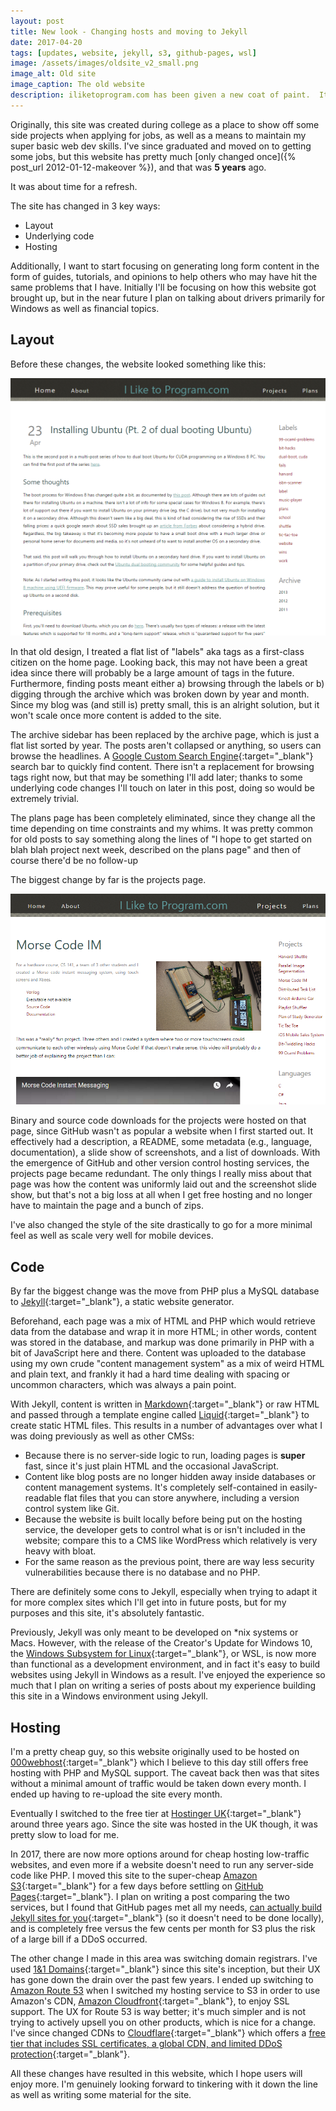 ```yaml
---
layout: post
title: New look - Changing hosts and moving to Jekyll
date: 2017-04-20
tags: [updates, website, jekyll, s3, github-pages, wsl]
image: /assets/images/oldsite_v2_small.png
image_alt: Old site
image_caption: The old website
description: iliketoprogram.com has been given a new coat of paint.  It is now built using Jekyll in a Windows dev environment and is hosted in GitHub pages.
---
```


Originally, this site was created during college as a place to show off some side projects when applying for jobs, as well as a means to maintain my super basic web dev skills.  I've since graduated and moved on to getting some jobs, but this website has pretty much [only changed once]({% post_url 2012-01-12-makeover %}), and that was **5 years** ago.

It was about time for a refresh.

The site has changed in 3 key ways:

- Layout
- Underlying code
- Hosting

<!--more-->

 Additionally, I want to start focusing on generating long form content in the form of guides, tutorials, and opinions to help others who may have hit the same problems that I have.  Initially I'll be focusing on how this website got brought up, but in the near future I plan on talking about drivers primarily for Windows as well as financial topics.

## Layout ##

Before these changes, the website looked something like this:

[![The old site](/assets/images/oldsite_v2.png "The old site")](/assets/images/oldsite_v2.png "The old site")

In that old design, I treated a flat list of "labels" aka tags as a first-class citizen on the home page.  Looking back, this may not have been a great idea since there will probably be a large amount of tags in the future.  Furthermore, finding posts meant either a) browsing through the labels or b) digging through the archive which was broken down by year and month.  Since my blog was (and still is) pretty small, this is an alright solution, but it won't scale once more content is added to the site.

The archive sidebar has been replaced by the archive page, which is just a flat list sorted by year.  The posts aren't collapsed or anything, so users can browse the headlines.  A [Google Custom Search Engine](https://cse.google.com/cse/){:target="_blank"} search bar to quickly find content.  There isn't a replacement for browsing tags right now, but that may be something I'll add later; thanks to some underlying code changes I'll touch on later in this post, doing so would be extremely trivial.

The plans page has been completely eliminated, since they change all the time depending on time constraints and my whims.  It was pretty common for old posts to say something along the lines of "I hope to get started on blah blah project next week, described on the plans page" and then of course there'd be no follow-up

The biggest change by far is the projects page.

[![The old projects page](/assets/images/oldsite_v2_projects.png "The old projects page")](/assets/images/oldsite_v2_projects.png "The old projects page")

Binary and source code downloads for the projects were hosted on that page, since GitHub wasn't as popular a website when I first started out.  It effectively had a description, a README, some metadata (e.g., language, documentation), a slide show of screenshots, and a list of downloads.  With the emergence of GitHub and other version control hosting services, the projects page became redundant.  The only things I really miss about that page was how the content was uniformly laid out and the screenshot slide show, but that's not a big loss at all when I get free hosting and no longer have to maintain the page and a bunch of zips.

I've also changed the style of the site drastically to go for a more minimal feel as well as scale very well for mobile devices.

## Code ##

By far the biggest change was the move from PHP plus a MySQL database to [Jekyll](http://jekyllrb.com/){:target="_blank"}, a static website generator.

Beforehand, each page was a mix of HTML and PHP which would retrieve data from the database and wrap it in more HTML; in other words, content was stored in the database, and markup was done primarily in PHP with a bit of JavaScript here and there.  Content was uploaded to the database using my own crude "content management system" as a mix of weird HTML and plain text, and frankly it had a hard time dealing with spacing or uncommon characters, which was always a pain point.

With Jekyll, content is written in [Markdown](https://en.wikipedia.org/wiki/Markdown#Example){:target="_blank"} or raw HTML and passed through a template engine called [Liquid](https://github.com/Shopify/liquid/wiki){:target="_blank"} to create static HTML files.  This results in a number of advantages over what I was doing previously as well as other CMSs:

- Because there is no server-side logic to run, loading pages is **super** fast, since it's just plain HTML and the occasional JavaScript.
- Content like blog posts are no longer hidden away inside databases or content management systems.  It's completely self-contained in easily-readable flat files that you can store anywhere, including a version control system like Git.
- Because the website is built locally before being put on the hosting service, the developer gets to control what is or isn't included in the website; compare this to a CMS like WordPress which relatively is very heavy with bloat.
- For the same reason as the previous point, there are way less security vulnerabilities because there is no database and no PHP.

There are definitely some cons to Jekyll, especially when trying to adapt it for more complex sites which I'll get into in future posts, but for my purposes and this site, it's absolutely fantastic.

Previously, Jekyll was only meant to be developed on *nix systems or Macs.  However, with the release of the Creator's Update for Windows 10, the [Windows Subsystem for Linux](https://msdn.microsoft.com/en-us/commandline/wsl/about){:target="_blank"}, or WSL, is now more than functional as a development environment, and in fact it's easy to build websites using Jekyll in Windows as a result.  I've enjoyed the experience so much that I plan on writing a series of posts about my experience building this site in a Windows environment using Jekyll.

## Hosting ##

I'm a pretty cheap guy, so this website originally used to be hosted on [000webhost](https://www.000webhost.com/){:target="_blank"} which I believe to this day still offers free hosting with PHP and MySQL support.  The caveat back then was that sites without a minimal amount of traffic would be taken down every month.  I ended up having to re-upload the site every month.

Eventually I switched to the free tier at [Hostinger UK](https://www.hostinger.co.uk/web-hosting){:target="_blank"} around three years ago.  Since the site was hosted in the UK though, it was pretty slow to load for me.

In 2017, there are now more options around for cheap hosting low-traffic websites, and even more if a website doesn't need to run any server-side code like PHP.  I moved this site to the super-cheap [Amazon S3](https://aws.amazon.com/s3/){:target="_blank"} for a few days before settling on [GitHub Pages](https://pages.github.com/){:target="_blank"}.  I plan on writing a post comparing the two services, but I found that GitHub pages met all my needs, [can actually build Jekyll sites for you](https://help.github.com/articles/about-github-pages-and-jekyll/){:target="_blank"} (so it doesn't need to be done locally), and is completely free versus the few cents per month for S3 plus the risk of a large bill if a DDoS occurred.

The other change I made in this area was switching domain registrars.  I've used [1&1 Domains](https://www.1and1.com/domain-names?ar=1#stage){:target="_blank"} since this site's inception, but their UX has gone down the drain over the past few years.  I ended up switching to [Amazon Route 53](https://aws.amazon.com/route53/) when I switched my hosting service to S3 in order to use Amazon's CDN, [Amazon Cloudfront](https://aws.amazon.com/cloudfront/){:target="_blank"}, to enjoy SSL support.  The UX for Route 53 is way better; it's much simpler and is not trying to actively upsell you on other products, which is nice for a change.  I've since changed CDNs to [Cloudflare](https://www.cloudflare.com/cdn/){:target="_blank"} which offers a [free tier that includes SSL certificates, a global CDN, and limited DDoS protection](https://www.cloudflare.com/plans/){:target="_blank"}.

All these changes have resulted in this website, which I hope users will enjoy more.  I'm genuinely looking forward to tinkering with it down the line as well as writing some material for the site.